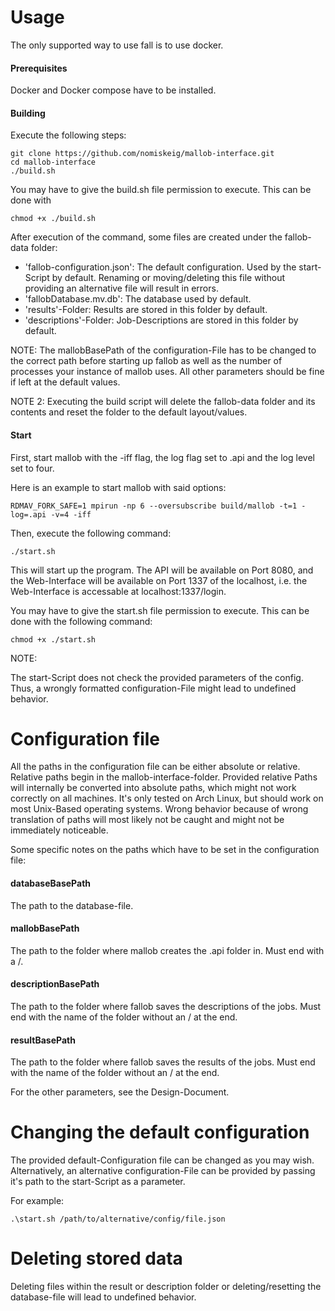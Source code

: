 # Usage

The only supported way to use fall is to use docker.

#### Prerequisites

Docker and Docker compose have to be installed.

#### Building

Execute the following steps:

```
git clone https://github.com/nomiskeig/mallob-interface.git
cd mallob-interface
./build.sh
```
You may have to give the build.sh file permission to execute. This can be done with
```
chmod +x ./build.sh
```

After execution of the command, some files are created under the fallob-data folder:

- 'fallob-configuration.json': The default configuration. Used by the start-Script by default. Renaming or moving/deleting this file without providing an alternative file will result in errors.
- 'fallobDatabase.mv.db': The database used by default.
- 'results'-Folder: Results are stored in this folder by default.
- 'descriptions'-Folder: Job-Descriptions are stored in this folder by default.

NOTE:
The mallobBasePath of the configuration-File has to be changed to the correct path before starting up fallob as well as the number of processes your instance of mallob uses. All other parameters should be fine if left at the default values.

NOTE 2:
Executing the build script will delete the fallob-data folder and its contents and reset the folder to the default layout/values.


#### Start

First, start mallob with the -iff flag, the log flag set to .api and the log level set to four.

Here is an example to start mallob with said options:
```
RDMAV_FORK_SAFE=1 mpirun -np 6 --oversubscribe build/mallob -t=1 -log=.api -v=4 -iff
```
Then, execute the following command:
```
./start.sh
```
This will start up the program. The API will be available on Port 8080, and the Web-Interface will be available on Port 1337 of the localhost, i.e. the Web-Interface is accessable at localhost:1337/login.


You may have to give the start.sh file permission to execute. This can be done with the following command:
```
chmod +x ./start.sh
```
NOTE:

The start-Script does not check the provided parameters of the config. Thus, a wrongly formatted configuration-File might lead to undefined behavior.

# Configuration file

All the paths in the configuration file can be either absolute or relative. Relative paths begin in the mallob-interface-folder.
Provided relative Paths will internally be converted into absolute paths, which might not work correctly on all machines. It's only tested on Arch Linux, but should work on most Unix-Based operating systems. Wrong behavior because of wrong translation of paths will most likely not be caught and might not be immediately noticeable.

Some specific notes on the paths which have to be set in the configuration file:

#### databaseBasePath

The path to the database-file.

#### mallobBasePath

The path to the folder where mallob creates the .api folder in. Must end with a /.

#### descriptionBasePath

The path to the folder where fallob saves the descriptions of the jobs. Must end with the name of the folder without an / at the end.

#### resultBasePath

The path to the folder where fallob saves the results of the jobs. Must end with the name of the folder without an / at the end.

For the other parameters, see the Design-Document.

# Changing the default configuration

The provided default-Configuration file can be changed as you may wish.
Alternatively, an alternative configuration-File can be provided by passing it's path to the start-Script as a parameter.

For example:
```
.\start.sh /path/to/alternative/config/file.json
```

# Deleting stored data

Deleting files within the result or description folder or deleting/resetting the database-file will lead to undefined behavior.
<!---
# Reseting 

As there are still bugs in the application, you may have to reset all the files to get up and running again. The following steps have to be done in order to do so:

- Clear the description folder
- Clear the result folder
- Delete the database file and replace with a working version (most likely an empty one)
- Delete the .api folder mallob creates.
--->
